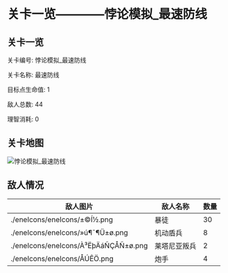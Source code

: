 # 关卡一览————悖论模拟_最速防线


## 关卡一览

关卡编号: 悖论模拟_最速防线

关卡名称: 最速防线

目标点生命值: 1

敌人总数: 44

理智消耗: 0


## 关卡地图
![悖论模拟_最速防线](./oprMap/悖论模拟_最速防线.png)

## 敌人情况

| 敌人图片 | 敌人名称 | 数量  |
|---------|-----|-----|
| ./eneIcons/eneIcons/±©Í½.png| 暴徒  |   30  |
| ./eneIcons/eneIcons/»ú¶¯¶Ü±ø.png| 机动盾兵  |   8  |
| ./eneIcons/eneIcons/À³ËþÄáÑÇÅÑ±ø.png| 莱塔尼亚叛兵  |   2  |
| ./eneIcons/eneIcons/ÅÚÊÖ.png| 炮手  |   4  |
